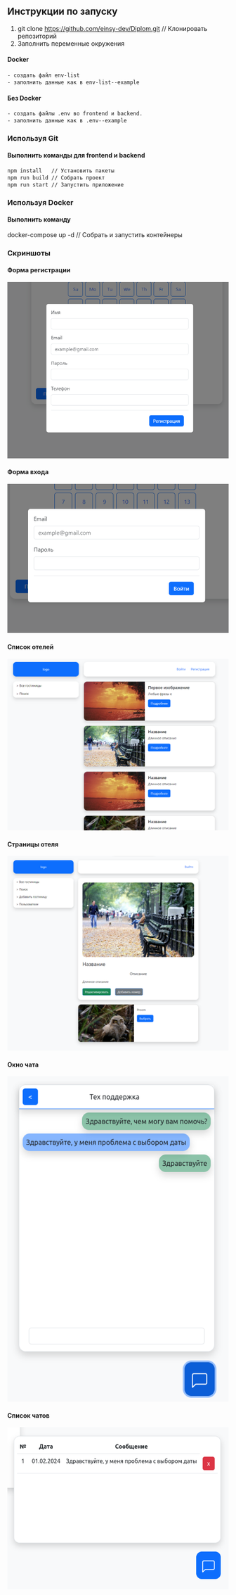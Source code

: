 ## Инструкции по запуску

1. git clone https://github.com/einsy-dev/Diplom.git // Клонировать репозиторий
2. Заполнить переменные окружения

#### Docker

    - создать файл env-list
    - заполнить данные как в env-list--example

#### Без Docker

    - создать файлы .env во frontend и backend.
    - заполнить данные как в .env--example

### Используя Git

#### Выполнить команды для frontend и backend

    npm install   // Установить пакеты
    npm run build // Собрать проект
    npm run start // Запустить приложение

### Используя Docker

#### Выполнить команду

docker-compose up -d // Собрать и запустить контейнеры

### Скриншоты

#### Форма регистрации

![Registration form](./images/registration-modal.png)

#### Форма входа

![Login form](./images/login-modal.png)

#### Список отелей

![Hotels list](./images/hotels-list.png)

#### Страницы отеля

![Hotel page](./images/hotel-page.png)

#### Окно чата

![Active chat](./images/active-chat.png)

#### Список чатов

![Active chat](./images/chats-list.png)
